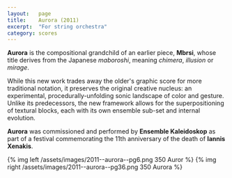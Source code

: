 ```yaml
---
layout:   page
title:    Aurora (2011)
excerpt:  "For string orchestra"
category: scores
---
```


**Aurora** is the compositional grandchild of an earlier piece, **Mbrsi**,
whose title derives from the Japanese *maboroshi*, meaning *chimera*,
*illusion* or *mirage*.

While this new work trades away the older's graphic score for more traditional
notation, it preserves the original creative nucleus: an experimental,
procedurally-unfolding sonic landscape of color and gesture. Unlike its
predecessors, the new framework allows for the superpositioning of textural
blocks, each with its own ensemble sub-set and internal evolution.

**Aurora** was commissioned and performed by **Ensemble Kaleidoskop** as part
of a festival commemorating the 11th anniversary of the death of **Iannis
Xenakis**.

<div class="gallery">
{% img left /assets/images/2011--aurora--pg6.png 350 Auror %}
{% img right /assets/images/2011--aurora--pg36.png 350 Aurora %}
</div>